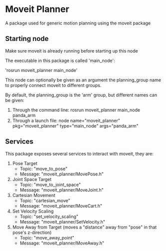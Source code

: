 # Moveit Planner
A package used for generic motion planning using the moveit package

## Starting node
Make sure moveit is already running before starting up this node

The executable in this package is called 'main_node':

'rosrun moveit_planner main_node'

This node can optionally be given as an argument the planning_group name to properly connect moveit to different groups.

By default, the planning_group is the 'arm' group, but different names can be given:
1. Through the command line: rosrun moveit_planner main_node panda_arm
2. Through a launch file: node name="moveit_planner" pkg="moveit_planner" type="main_node" args="panda_arm"

## Services
This package exposes several services to interact with moveit, they are:
1. Pose Target
   - Topic: "move_to_pose"
   - Message: "moveit_planner/MovePose.h"
2. Joint Space Target
   - Topic: "move_to_joint_space"
   - Message: "moveit_planner/MoveJoint.h"
3. Cartesian Movement
   - Topic: "cartesian_move"
   - Message: "moveit_planner/MoveCart.h"
4. Set Velocity Scaling
   - Topic: "set_velocity_scaling"
   - Message: "moveit_planner/SetVelocity.h"
5. Move Away from Target (moves a "distance" away from "pose" in that pose's z-direction)
   - Topic: "move_away_point"
   - Message: "moveit_planner/MoveAway.h"
